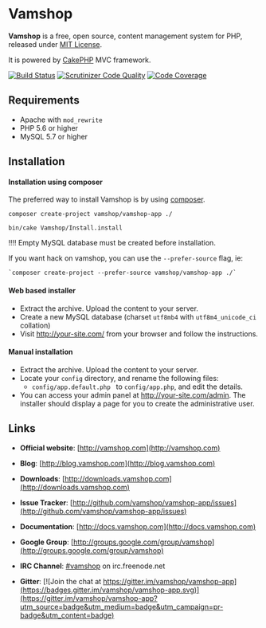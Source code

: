 # Vamshop

**Vamshop** is a free, open source, content management system for PHP, released under [MIT License](http://github.com/vamshop/vamshop-app/blob/master/LICENSE.txt).

It is powered by [CakePHP](http://cakephp.org) MVC framework.

[![Build Status](https://travis-ci.org/vamshop/vamshop-app.svg?branch=master)](https://travis-ci.org/vamshop/vamshop-app)
[![Scrutinizer Code Quality](https://scrutinizer-ci.com/g/vamshop/vamshop-app/badges/quality-score.png?b=master)](https://scrutinizer-ci.com/g/vamshop/vamshop-app/?branch=master)
[![Code Coverage](https://scrutinizer-ci.com/g/vamshop/vamshop-app/badges/coverage.png?b=master)](https://scrutinizer-ci.com/g/vamshop/vamshop-app/?branch=master)

## Requirements
  * Apache with `mod_rewrite`
  * PHP 5.6 or higher
  * MySQL 5.7 or higher

## Installation

#### Installation using composer

The preferred way to install Vamshop is by using [composer](http://getcomposer.org).

    composer create-project vamshop/vamshop-app ./
    
    bin/cake Vamshop/Install.install

!!!! Empty MySQL database must be created before installation.

If you want hack on vamshop, you can use the `--prefer-source` flag, ie:

    `composer create-project --prefer-source vamshop/vamshop-app ./`

#### Web based installer

  * Extract the archive. Upload the content to your server.
  * Create a new MySQL database (charset `utf8mb4` with `utf8m4_unicode_ci` collation)
  * Visit http://your-site.com/ from your browser and follow the instructions.

#### Manual installation

  * Extract the archive. Upload the content to your server.
  * Locate your `config` directory, and rename the following files:
    * `config/app.default.php ` to `config/app.php`, and edit the details.
  * You can access your admin panel at http://your-site.com/admin. The installer
    should display a page for you to create the administrative user.

## Links

  * **Official website**: [http://vamshop.com](http://vamshop.com)
  * **Blog**: [http://blog.vamshop.com](http://blog.vamshop.com)
  * **Downloads**: [http://downloads.vamshop.com](http://downloads.vamshop.com)
  * **Issue Tracker**: [http://github.com/vamshop/vamshop-app/issues](http://github.com/vamshop/vamshop-app/issues)
  * **Documentation**: [http://docs.vamshop.com](http://docs.vamshop.com)
  * **Google Group**: [http://groups.google.com/group/vamshop](http://groups.google.com/group/vamshop)
  * **IRC Channel**: [#vamshop](irc://irc.freenode.net/vamshop) on irc.freenode.net

  * **Gitter**: [![Join the chat at https://gitter.im/vamshop/vamshop-app](https://badges.gitter.im/vamshop/vamshop-app.svg)](https://gitter.im/vamshop/vamshop-app?utm_source=badge&utm_medium=badge&utm_campaign=pr-badge&utm_content=badge)
